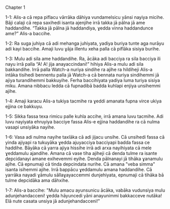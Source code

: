 Chapter 1

1-1: Alis-a cā repa piflacu vārrāka dāhiya vundamelsicu yānsi nayiya micihe. Bāji calaji cā repa saxihedi isanta ajenjihe irrā takka jā pālna jā ame haddandihe. “Takka jā pālna jā haddandiya, ɣedda vinna haddandunce ame?” Alis-a baccihe.

<!--
repa  n. 姉
pifla adj. 近い
vārra n. 堤防
dāhu v. 座る
yānsi adj. 疲れた
miku v. 始める
saxu v. 読む
isu v. 書く
isanta n. 本
ajengu v. 覗く
irrā conj. しかし
takka n. 会話
pālna n. 絵
vinna n. 取り扱い、意味
bakku v. 考える
-->

1-2: Ra suga juhiya cā adi mehanga juhiyata, yadiya buriya tunte aga nurāyu adi kayi baccihe. Amaji luvu ɣāja illentu xeha palla cā piflāka sisiya burihe.

<!--
ra conj. そして
suga adj. 暑い
juhu v. 来る、なる
adi adv. とても
mehanga adj. 眠い
yadu v. 立つ
nuru v. 取る
kaya n. 力
luvu adv. 突然
ɣāja adj. 赤い
illa n. 目
xeha adj. 白い
palla n. うさぎ
sisu v. 走る
buru v. 行く
-->

1-3: Mulu adi sila ame haddandihe. Ra, ācāka adi bacciya ra sila bacciya ili nayu irrā palla “A! A! jija anayaccindani!” hihiya Alis-a mulu adi sila bakkandihe. Irrā palla Watch-a nuriya sindihe ra ajihe ra hildiheji Alis-a intāka tisihedi bennentu palla jā Watch-a cā bennata nuriya sindihemmi jā ajiya turandihemmi bakkuyihe. Ferha baccihiyata yadiya luma turiya sisiya miku. Amana nibbacu ledda cā fupnadibā badda kuhlapi enjiya unsihemmi ajihe.

1-4: Amaji karacu Alis-a tukiya tacmihe ra ɣeddi amanata fupna virce ukiya ejjina ce bakkuyu.

1-5: Sikka fassa texa rimicu palle kuhla accihe, irrā amana luvu tacmihe. Adi luvu nayiyata ehruyiya bacciye fassa Alis-e ejjina haddandihe ra cā nulma vasapi unsiyāka nayihe.

1-6: Vasa adi nulma nayihe taxlāka cā adi jijacu unsihe. Cā unsihedi fassa cā yinda ajiyapi ra tukuyāka ɣedda ajuyacciya bacciyapi badda fassa ce haddihe. Bāyāka cā yarra ajiya hissihe irrā adi arxa nayihiyata cā mele ɣeddamulu ajandihe. Amana cā vase tiha ajiheji cā denda tulme ra isante depcidanayi amane exihevemmi eyihe. Denda pālnanayi jā tihāka ɣanamulu ajihe. Cā epnumaji cā tinda depcindata nurihe. Cā amana "veba simma" isanta isihemmi ajihe. Irrā bappācu ɣeddamulu amana haddandihe. Cā yarrāka nayadi ɣāmulu sāllaɣayaccemmi dunjehiyata, epnumaji cā tihāka bā tulme depcidāka ama dāhxihe.

1-7: Alis-a baccihe: "Mulu amacu ayunsunicu ācāka, vabāka vudunsiya mulu adunjehandacceni! ɣedda hāyuncedi yāni anayunimmi bakkacceve nutāka! Elā nute casata unsiya jā adunjehandacceni!"

<!-- 1-8: Yarre, yarre, yarre. Haddandāyunce ehra ame? "ɣedda bādvutta ayunsāyihenince yupiyapi?" bulji hihe. Neneye nute sele vuna pifla exxapi acilindani. 
-->
